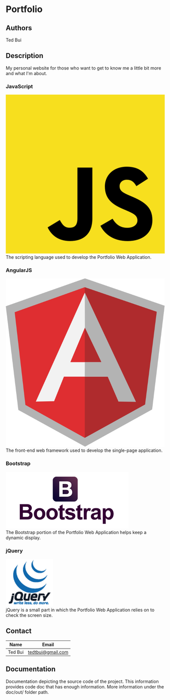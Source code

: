 # Portfolio

## Authors
Ted Bui

## Description 
My personal website for those who want to get to know me a little bit more and what I'm about.

### JavaScript
<img src="https://github.com/TedoBoiyo/Portfolio/blob/master/content/images/JavaScript.png">
<br>
The scripting language used to develop the Portfolio Web Application.

### AngularJS
<img src="https://github.com/TedoBoiyo/Portfolio/blob/master/content/images/AngularJS-Shield.svg">
<br>
The front-end web framework used to develop the single-page application.

### Bootstrap
<img src="https://github.com/NRWB/QuickMem/raw/master/public_html/img/proj/logo_Bootstrap.png">
<br>
The Bootstrap portion of the Portfolio Web Application helps keep a dynamic display.

### jQuery
<img src="https://github.com/NRWB/QuickMem/raw/master/public_html/img/proj/logo_jQuery.png">
<br>
jQuery is a small part in which the Portfolio Web Application relies on to check the screen size.

## Contact
Name 		| Email
----------- | -------------------
Ted Bui 	| tedtbui@gmail.com

## Documentation
Documentation depicting the source code of the project. This information provides code doc that has enough information. More information under the doc/out/ folder path.